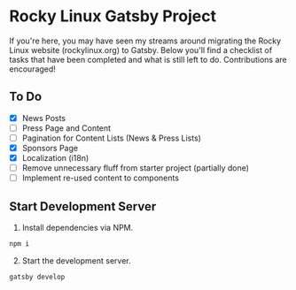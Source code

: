 # Rocky Linux Gatsby Project
If you're here, you may have seen my streams around migrating the Rocky Linux website (rockylinux.org) to Gatsby. Below you'll find a checklist of tasks that have been completed and what is still left to do. Contributions are encouraged!

## To Do
- [X] News Posts
- [ ] Press Page and Content
- [ ] Pagination for Content Lists (News & Press Lists)
- [X] Sponsors Page
- [X] Localization (i18n)
- [ ] Remove unnecessary fluff from starter project (partially done)
- [ ] Implement re-used content to components

## Start Development Server
1. Install dependencies via NPM.

```bash
npm i
```
2. Start the development server.
```bash
gatsby develop
```
